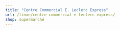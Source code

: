 ```yaml
---
title: "Centre Commercial E. Leclerc Express"
url: /linxe/centre-commercial-e-leclerc-express/
shop: supermarché
---
```


